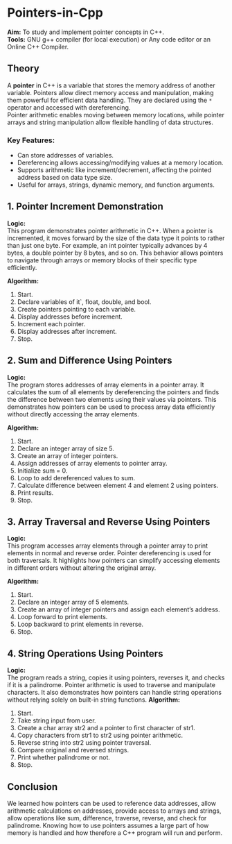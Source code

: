 # Pointers-in-Cpp
**Aim:** To study and implement pointer concepts in C++.                  
**Tools:** GNU g++ compiler (for local execution) or  Any code editor or an Online C++ Compiler.              

## Theory

A **pointer** in C++ is a variable that stores the memory address of another variable. Pointers allow direct memory access and manipulation, making them powerful for efficient data handling. They are declared using the `*` operator and accessed with dereferencing.  
Pointer arithmetic enables moving between memory locations, while pointer arrays and string manipulation allow flexible handling of data structures.

### Key Features:
- Can store addresses of variables.
- Dereferencing allows accessing/modifying values at a memory location.
- Supports arithmetic like increment/decrement, affecting the pointed address based on data type size.
- Useful for arrays, strings, dynamic memory, and function arguments.



## 1. Pointer Increment Demonstration
**Logic:**  
This program demonstrates pointer arithmetic in C++. When a pointer is incremented, it moves forward by the size of the data type it points to rather than just one byte. For example, an int pointer typically advances by 4 bytes, a double pointer by 8 bytes, and so on. This behavior allows pointers to navigate through arrays or memory blocks of their specific type efficiently.

**Algorithm:**
1. Start.  
2. Declare variables of it`, float, double, and bool.  
3. Create pointers pointing to each variable.  
4. Display addresses before increment.  
5. Increment each pointer.  
6. Display addresses after increment.  
7. Stop.  



## 2. Sum and Difference Using Pointers
**Logic:**  
The program stores addresses of array elements in a pointer array. It calculates the sum of all elements by dereferencing the pointers and finds the difference between two elements using their values via pointers. This demonstrates how pointers can be used to process array data efficiently without directly accessing the array elements.

**Algorithm:**
1. Start.  
2. Declare an integer array of size 5.  
3. Create an array of integer pointers.  
4. Assign addresses of array elements to pointer array.  
5. Initialize sum = 0.  
6. Loop to add dereferenced values to sum.  
7. Calculate difference between element 4 and element 2 using pointers.  
8. Print results.  
9. Stop.  


## 3. Array Traversal and Reverse Using Pointers
**Logic:**  
This program accesses array elements through a pointer array to print elements in normal and reverse order. Pointer dereferencing is used for both traversals. It highlights how pointers can simplify accessing elements in different orders without altering the original array.

**Algorithm:**
1. Start.  
2. Declare an integer array of 5 elements.  
3. Create an array of integer pointers and assign each element’s address.  
4. Loop forward to print elements.  
5. Loop backward to print elements in reverse.  
6. Stop.  

## 4. String Operations Using Pointers
**Logic:**  
The program reads a string, copies it using pointers, reverses it, and checks if it is a palindrome. Pointer arithmetic is used to traverse and manipulate characters. It also demonstrates how pointers can handle string operations without relying solely on built-in string functions.
**Algorithm:**
1. Start.  
2. Take string input from user.  
3. Create a char array str2 and a pointer to first character of str1.  
4. Copy characters from str1 to str2 using pointer arithmetic.  
5. Reverse string into str2 using pointer traversal.  
6. Compare original and reversed strings.  
7. Print whether palindrome or not.  
8. Stop.  


## Conclusion
We learned how pointers can be used to reference data addresses, allow arithmetic calculations on addresses, provide access to arrays and strings, allow operations like sum, difference, traverse, reverse, and check for palindrome. Knowing how to use pointers assumes a large part of how memory is handled and how therefore a C++ program will run and perform.
